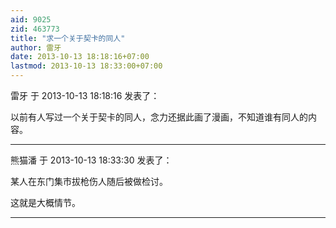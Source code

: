 ```yaml
---
aid: 9025
zid: 463773
title: "求一个关于契卡的同人"
author: 雷牙
date: 2013-10-13 18:18:16+07:00
lastmod: 2013-10-13 18:33:00+07:00
---
```


雷牙 于 2013-10-13 18:18:16 发表了：

以前有人写过一个关于契卡的同人，念力还据此画了漫画，不知道谁有同人的内容。

---

熊猫潘 于 2013-10-13 18:33:30 发表了：

某人在东门集市拔枪伤人随后被做检讨。

这就是大概情节。

---
